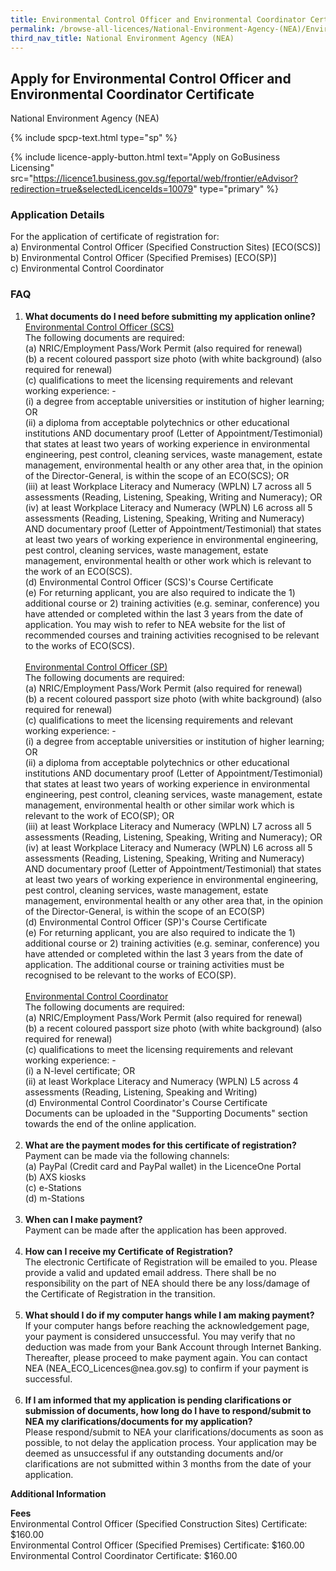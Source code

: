 ```yaml
---
title: Environmental Control Officer and Environmental Coordinator Certificate
permalink: /browse-all-licences/National-Environment-Agency-(NEA)/Environmental-Control-Officer-and-Environmental-Coordinator-Certificate
third_nav_title: National Environment Agency (NEA)
---
```


## Apply for Environmental Control Officer and Environmental Coordinator Certificate

National Environment Agency (NEA)

{% include spcp-text.html type="sp" %}

{% include licence-apply-button.html text="Apply on GoBusiness Licensing" src="https://licence1.business.gov.sg/feportal/web/frontier/eAdvisor?redirection=true&selectedLicenceIds=10079" type="primary" %}

<H3>Application Details</H3>

<p>For the application of certificate of registration for:<br />a) Environmental Control Officer (Specified Construction Sites) [ECO(SCS)]<br />b) Environmental Control Officer (Specified Premises) [ECO(SP)]<br />c) Environmental Control Coordinator</p>
<h3>FAQ</h3>
<ol>
<li><strong>What documents do I need before submitting my application online?</strong><br /><u>Environmental Control Officer (SCS)</u><br />The following documents are required:<br />(a) NRIC/Employment Pass/Work Permit (also required for renewal)<br />(b) a recent coloured passport size photo (with white background) (also required for renewal)<br />(c) qualifications to meet the licensing requirements and relevant working experience: -<br />(i) a degree from acceptable universities or institution of higher learning; OR<br />(ii) a diploma from acceptable polytechnics or other educational institutions AND documentary proof (Letter of Appointment/Testimonial) that states at least two years of working experience in environmental engineering, pest control, cleaning services, waste management, estate management, environmental health or any other area that, in the opinion of the Director-General, is within the scope of an ECO(SCS); OR<br />(iii) at least Workplace Literacy and Numeracy (WPLN) L7 across all 5 assessments (Reading, Listening, Speaking, Writing and Numeracy); OR<br />(iv) at least Workplace Literacy and Numeracy (WPLN) L6 across all 5 assessments (Reading, Listening, Speaking, Writing and Numeracy) AND documentary proof (Letter of Appointment/Testimonial) that states at least two years of working experience in environmental engineering, pest control, cleaning services, waste management, estate management, environmental health or other work which is relevant to the work of an ECO(SCS).<br />(d) Environmental Control Officer (SCS)'s Course Certificate<br />(e) For returning applicant, you are also required to indicate the 1) additional course or 2) training activities (e.g. seminar, conference) you have attended or completed within the last 3 years from the date of application. You may wish to refer to NEA website for the list of recommended courses and training activities recognised to be relevant to the works of ECO(SCS).<br /><br /><u>Environmental Control Officer (SP)</u><br />The following documents are required:<br />(a) NRIC/Employment Pass/Work Permit (also required for renewal)<br />(b) a recent coloured passport size photo (with white background) (also required for renewal)<br />(c) qualifications to meet the licensing requirements and relevant working experience: -<br />(i) a degree from acceptable universities or institution of higher learning; OR<br />(ii) a diploma from acceptable polytechnics or other educational institutions AND documentary proof (Letter of Appointment/Testimonial) that states at least two years of working experience in environmental engineering, pest control, cleaning services, waste management, estate management, environmental health or other similar work which is relevant to the work of ECO(SP); OR<br />(iii) at least Workplace Literacy and Numeracy (WPLN) L7 across all 5 assessments (Reading, Listening, Speaking, Writing and Numeracy); OR<br />(iv) at least Workplace Literacy and Numeracy (WPLN) L6 across all 5 assessments (Reading, Listening, Speaking, Writing and Numeracy) AND documentary proof (Letter of Appointment/Testimonial) that states at least two years of working experience in environmental engineering, pest control, cleaning services, waste management, estate management, environmental health or any other area that, in the opinion of the Director-General, is within the scope of an ECO(SP)<br />(d) Environmental Control Officer (SP)'s Course Certificate<br />(e) For returning applicant, you are also required to indicate the 1) additional course or 2) training activities (e.g. seminar, conference) you have attended or completed within the last 3 years from the date of application. The additional course or training activities must be recognised to be relevant to the works of ECO(SP).<br /><br /><u>Environmental Control Coordinator</u><br />The following documents are required:<br />(a) NRIC/Employment Pass/Work Permit (also required for renewal)<br />(b) a recent coloured passport size photo (with white background) (also required for renewal)<br />(c) qualifications to meet the licensing requirements and relevant working experience: -<br />(i) a N-level certificate; OR<br />(ii) at least Workplace Literacy and Numeracy (WPLN) L5 across 4 assessments (Reading, Listening, Speaking and Writing)<br />(d) Environmental Control Coordinator's Course Certificate<br />Documents can be uploaded in the "Supporting Documents" section towards the end of the online application.<br /><br /></li>
<li><strong>What are the payment modes for this certificate of registration?<br /></strong>Payment can be made via the following channels:<br />(a) PayPal (Credit card and PayPal wallet) in the LicenceOne Portal<br />(b) AXS kiosks<br />(c) e-Stations<br />(d) m-Stations<strong><br /><br /></strong></li>
<li><strong>When can I make payment?<br /></strong>Payment can be made after the application has been approved.<br /><br /></li>
<li><strong>How can I receive my Certificate of Registration?<br /></strong>The electronic Certificate of Registration will be emailed to you. Please provide a valid and updated email address. There shall be no responsibility on the part of NEA should there be any loss/damage of the Certificate of Registration in the transition.<br /><strong><br /></strong></li>
<li><strong>What should I do if my computer hangs while I am making payment?<br /></strong>If your computer hangs before reaching the acknowledgement page, your payment is considered unsuccessful. You may verify that no deduction was made from your Bank Account through Internet Banking. Thereafter, please proceed to make payment again. You can contact NEA (NEA_ECO_Licences@nea.gov.sg) to confirm if your payment is successful.<br /><strong><br /></strong></li>
<li><strong>If I am informed that my application is pending clarifications or submission of documents, how long do I have to respond/submit to NEA my clarifications/documents for my application?<br /></strong>Please respond/submit to NEA your clarifications/documents as soon as possible, to not delay the application process. Your application may be deemed as unsuccessful if any outstanding documents and/or clarifications are not submitted within 3 months from the date of your application.<strong><br /></strong></li>
</ol>

<strong>Additional Information</strong>

<p><strong>Fees<br /></strong>Environmental Control Officer (Specified Construction Sites) Certificate: $160.00<br />Environmental Control Officer (Specified Premises) Certificate: $160.00<br />Environmental Control Coordinator Certificate: $160.00</p>

